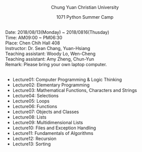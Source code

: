 <p align="center">Chung Yuan Christian University<p>
<p align="center">1071 Python Summer Camp<p>
<br />
Date: 2018/08/13(Monday) ~ 2018/0816(Thusday)<br />
Time: AM09:00 ~ PM06:30<br />
Place: Chen Chih Hall 408<br />
Instructor: Dr. Sean Chang, Yuan-Hsiang<br />
Teaching assistant: Woody Lo, Wen-Cheng<br />
Teaching assistant: Amy Zheng, Chun-Yun<br />
Remark: Please bring your own laptop computer.<br />
<br />
<ul>
<li>Lecture01: Computer Programming & Logic Thinking</li>
<li>Lecture02: Elementary Programming</li>
<li>Lecture03: Mathematical Functions, Characters and Strings</li>
<li>Lecture04: Selections</li>
<li>Lecture05: Loops</li>
<li>Lecture06: Functions</li>
<li>Lecture07: Objects and Classes</li>
<li>Lecture08: Lists</li>
<li>Lecture09: Multidimensional Lists</li>
<li>Lecture10: Files and Exception Handling</li>
<li>Lecture11: Fundamentals of Algorithms</li>
<li>Lecture12: Recursion</li>
<li>Lecture13: Sorting</li>
<br />
<br />
</ul>

